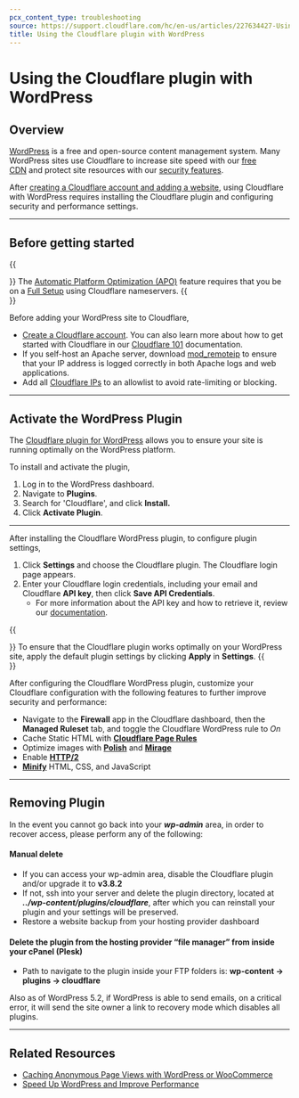 ```yaml
---
pcx_content_type: troubleshooting
source: https://support.cloudflare.com/hc/en-us/articles/227634427-Using-the-Cloudflare-plugin-with-WordPress
title: Using the Cloudflare plugin with WordPress
---
```


# Using the Cloudflare plugin with WordPress



## Overview

[WordPress](https://wordpress.com/) [](https://wordpress.com/)is a free and open-source content management system. Many WordPress sites use Cloudflare to increase site speed with our [free CDN](https://www.cloudflare.com/cdn) and protect site resources with our [security features](https://www.cloudflare.com/security/).

After [creating a Cloudflare account and adding a website](https://support.cloudflare.com/hc/en-us/articles/201720164-Step-2-Create-a-CloudFlare-account-and-add-a-website), using Cloudflare with WordPress requires installing the Cloudflare plugin and configuring security and performance settings.

___

## Before getting started

{{<Aside type="warning">}}
The [Automatic Platform Optimization
(APO)](https://www.cloudflare.com/automatic-platform-optimization/wordpress/)
feature requires that you be on a [Full
Setup](https://developers.cloudflare.com/dns/zone-setups/full-setup/)
using Cloudflare nameservers.
{{</Aside>}}

Before adding your WordPress site to Cloudflare,

-   [Create a Cloudflare account](https://support.cloudflare.com/hc/en-us/articles/201720164-Step-2-Create-a-CloudFlare-account-and-add-a-website). You can also learn more about how to get started with Cloudflare in our [Cloudflare 101](https://support.cloudflare.com/hc/sections/200820158-Cloudflare-101) documentation.
-   If you self-host an Apache server, download [mod\_remoteip](https://support.cloudflare.com/hc/articles/200170786) to ensure that your IP address is logged correctly in both Apache logs and web applications.
-   Add all [Cloudflare IPs](https://www.cloudflare.com/ips/) to an allowlist to avoid rate-limiting or blocking.

___

## Activate the WordPress Plugin

The [Cloudflare plugin for WordPress](https://wordpress.org/plugins/cloudflare/) allows you to ensure your site is running optimally on the WordPress platform.

To install and activate the plugin,

1.  Log in to the WordPress dashboard.
2.  Navigate to **Plugins**.
3.  Search for 'Cloudflare', and click **Install.**
4.  Click **Activate Plugin**.

___

After installing the Cloudflare WordPress plugin, to configure plugin settings,

1.  Click **Settings** and choose the Cloudflare plugin. The Cloudflare login page appears.
2.  Enter your Cloudflare login credentials, including your email and Cloudflare **API key**, then click **Save API Credentials**.
    -   For more information about the API key and how to retrieve it, review our [documentation](https://support.cloudflare.com/hc/articles/200167836-Managing-API-Tokens-and-Keys#h12345682).

{{<Aside type="tip">}}
To ensure that the Cloudflare plugin works optimally on your WordPress
site, apply the default plugin settings by clicking **Apply** in
**Settings**.
{{</Aside>}}

After configuring the Cloudflare WordPress plugin, customize your Cloudflare configuration with the following features to further improve security and performance:

-   Navigate to the **Firewall** app in the Cloudflare dashboard, then the **Managed Ruleset** tab, and toggle the Cloudflare WordPress rule to _On_
-   Cache Static HTML with [**Cloudflare Page Rules**](https://support.cloudflare.com/hc/articles/236166048-Caching-Static-HTML-with-WordPress-WooCommerce)
-   Optimize images with [**Polish**](https://support.cloudflare.com/hc/en-us/articles/360000607372-Using-Cloudflare-Polish-to-compress-images) and [**Mirage**](https://support.cloudflare.com/hc/en-us/articles/219178057-Configuring-Cloudflare-Mirage)
-   Enable [**HTTP/2**](https://support.cloudflare.com/hc/en-us/articles/115002816808-How-do-I-enable-HTTP-2-Server-Push-in-WordPress)
-   [**Minify**](https://support.cloudflare.com/hc/en-us/articles/200168196-How-do-I-minify-HTML-CSS-and-JavaScript-to-optimize-my-site-) HTML, CSS, and JavaScript

___

## Removing Plugin

In the event you cannot go back into your _**wp-admin**_ area, in order to recover access, please perform any of the following:

#### Manual delete

-   If you can access your wp-admin area, disable the Cloudflare plugin and/or upgrade it to **v3.8.2**
-   If not, ssh into your server and delete the plugin directory, located at **_../wp-content/plugins/cloudflare_**, after which you can reinstall your plugin and your settings will be preserved.
-   Restore a website backup from your hosting provider dashboard

#### Delete the plugin from the hosting provider “file manager” from inside your cPanel (Plesk)

-   Path to navigate to the plugin inside your FTP folders is: **wp-content -> plugins -> cloudflare**

Also as of WordPress 5.2, if WordPress is able to send emails, on a critical error, it will send the site owner a link to recovery mode which disables all plugins.

___

## Related Resources

-   [Caching Anonymous Page Views with WordPress or WooCommerce](https://support.cloudflare.com/hc/en-us/articles/236166048)
-   [Speed Up WordPress and Improve Performance](https://support.cloudflare.com/hc/en-us/articles/228503147-Speed-Up-WordPress-and-Improve-Performance)
